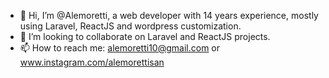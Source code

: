 - 👋 Hi, I’m @Alemoretti,  a web developer with 14 years experience, mostly using Laravel, ReactJS and wordpress customization.
- 💞️ I’m looking to collaborate on Laravel and ReactJS projects.
- 📫 How to reach me: alemoretti10@gmail.com or www.instagram.com/alemorettisan

<!---
Alemoretti/Alemoretti is a ✨ special ✨ repository because its `README.md` (this file) appears on your GitHub profile.
You can click the Preview link to take a look at your changes.
--->
